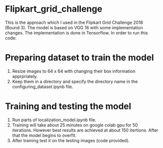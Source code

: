 # Flipkart_grid_challenge
This is the approach which I used in the Flipkart Grid Challenge 2018 (Round 3). The model is based on VGG 16 with some implementation changes. The implementation is done in Tensorflow.
In order to run this code:
# Preparing dataset to train the model
1. Resize images to 64 x 64 with changing their box information apprpriately.
2. Keep them in a directory and specify the directory name in the configuring_dataset.ipynb file.

# Training and testing the model
1. Run parts of localization_model.ipynb file.
2. Training will take about 25 minutes on google colab gpu for 50 iterations. However best results are achieved at about 150 itertions. After that the model begins to overfit.
3. After training test it on the testing images (code provided).
